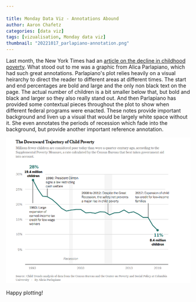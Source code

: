 ```yaml
---

title: Monday Data Viz - Annotations Abound
author: Aaron Chafetz
categories: [data viz]
tags: [vizualisation, Monday data viz]
thumbnail: "20221017_parlapiano-annotation.png"
---
```


Last month, the New York Times had an [article on the decline in childhood poverty](https://www.nytimes.com/2022/09/11/us/politics/child-poverty-analysis-safety-net.html). What stood out to me was a graphic from Alica Parlapiano, which had such great  annotations. Parlapiano's plot relies heavily on a visual heirarchy to direct the reader to different areas at different times. The start and end percentages are bold and large and the only non black text on the page. The actual number of children is a bit smaller below that, but bold and black and larger so they also really stand out. And then Parlapiano has provided some contextual pieces throughout the plot to show when different federal programs were enacted.  These notes provide important background and liven up a visual that would be largely white space without it. She even annotates the periods of recession which fade into the background, but provide another important reference annotation. 

![line plot with key annotations listed](/assets/images/posts/20221017_parlapiano-annotation.png)

Happy plotting!